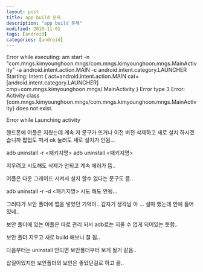 ```yaml
---
layout: post
title: app build 문제 
description: "app build 문제"
modified: 2018-11-01
tags: [android]
categories: [android]
---
```


<div class ="errBlock">    
Error while executing: am start -n "com.mngs.kimyounghoon.mngs/com.mngs.kimyounghoon.mngs.MainActivity" -a android.intent.action.MAIN -c android.intent.category.LAUNCHER
Starting: Intent { act=android.intent.action.MAIN cat=[android.intent.category.LAUNCHER] cmp=com.mngs.kimyounghoon.mngs/.MainActivity }
Error type 3
Error: Activity class {com.mngs.kimyounghoon.mngs/com.mngs.kimyounghoon.mngs.MainActivity} does not exist.

Error while Launching activity
</div>

핸드폰에 어플은 지웠는데 계속 저 문구가 뜨거나 이전 버전 삭제하고 새로 설치 하시겠습니까 팝업도 떠서 ok 눌러도 새로 설치가 안됨...

adb uninstall -r <패키지명>
adb uninstall <패키지명>


지우려고 시도해도 삭제가 안되고 계속 에러가 뜸..

어플은 다운 그레이드 시켜서 설치 할수 없다는 문구도 뜸..

adb uninstall -r -d <패키지명>
시도 해도 안됨...

그러다가 보안 폴더에 앱을 넣었던 기억이.. 갑자기 생각남 아 ... 설마 했는데 안에 들어있네..

보안 폴더에 있는 어플은 따로 관리 되서 adb로는 지울 수 없게 되어있는 듯함..

보안 폴더 지우고 새로 build 해보니 잘 됨..

다음부터는 uninstall 안되면 보안폴더부터 보게 될거 같음..

삽질이었지만 보안폴더의 보안은 좋았던걸로 하고 끝..